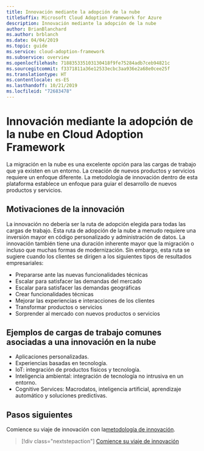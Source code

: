 ```yaml
---
title: Innovación mediante la adopción de la nube
titleSuffix: Microsoft Cloud Adoption Framework for Azure
description: Innovación mediante la adopción de la nube
author: BrianBlanchard
ms.author: brblanch
ms.date: 04/04/2019
ms.topic: guide
ms.service: cloud-adoption-framework
ms.subservice: overview
ms.openlocfilehash: 718835335103130418f9fe75284adb7ceb94821c
ms.sourcegitcommit: f3371811a36e12533ecbc3aa936e2a68e0cee25f
ms.translationtype: HT
ms.contentlocale: es-ES
ms.lasthandoff: 10/21/2019
ms.locfileid: "72683478"
---
```

# <a name="innovation-through-cloud-adoption-in-the-cloud-adoption-framework"></a>Innovación mediante la adopción de la nube en Cloud Adoption Framework

La migración en la nube es una excelente opción para las cargas de trabajo que ya existen en un entorno. La creación de nuevos productos y servicios requiere un enfoque diferente. La metodología de innovación dentro de esta plataforma establece un enfoque para guiar el desarrollo de nuevos productos y servicios.

## <a name="motivations-behind-innovation"></a>Motivaciones de la innovación

La innovación no debería ser la ruta de adopción elegida para todas las cargas de trabajo. Esta ruta de adopción de la nube a menudo requiere una inversión mayor en código personalizado y administración de datos. La innovación también tiene una duración inherente mayor que la migración o incluso que muchas formas de modernización. Sin embargo, esta ruta se sugiere cuando los clientes se dirigen a los siguientes tipos de resultados empresariales:

- Prepararse ante las nuevas funcionalidades técnicas
- Escalar para satisfacer las demandas del mercado
- Escalar para satisfacer las demandas geográficas
- Crear funcionalidades técnicas
- Mejorar las experiencias e interacciones de los clientes
- Transformar productos o servicios
- Sorprender al mercado con nuevos productos o servicios

## <a name="common-workload-examples-associated-with-a-cloud-innovation"></a>Ejemplos de cargas de trabajo comunes asociadas a una innovación en la nube

- Aplicaciones personalizadas.
- Experiencias basadas en tecnología.
- IoT: integración de productos físicos y tecnología.
- Inteligencia ambiental: integración de tecnología no intrusiva en un entorno.
- Cognitive Services: Macrodatos, inteligencia artificial, aprendizaje automático y soluciones predictivas.

## <a name="next-steps"></a>Pasos siguientes

Comience su viaje de innovación con la[metodología de innovación](../innovate/index.md).

> [!div class="nextstepaction"]
> [Comience su viaje de innovación](../innovate/index.md)
